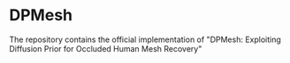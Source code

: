# DPMesh
The repository contains the official implementation of "DPMesh: Exploiting Diffusion Prior for Occluded Human Mesh Recovery"
